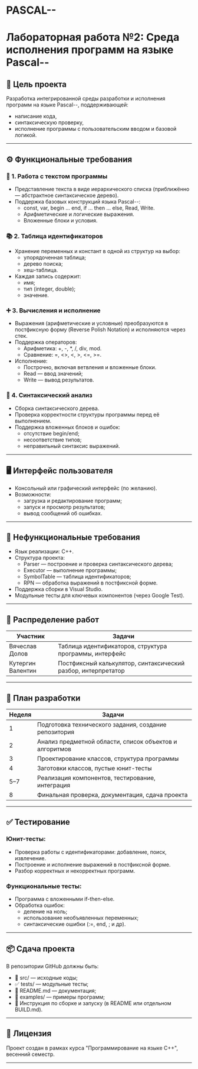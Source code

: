 # PASCAL--

# Лабораторная работа №2: Среда исполнения программ на языке Pascal--

## 📌 Цель проекта
Разработка интегрированной среды разработки и исполнения программ на языке Pascal--, поддерживающей:
- написание кода,
- синтаксическую проверку,
- исполнение программы с пользовательским вводом и базовой логикой.

---

## ⚙️ Функциональные требования

### 📄 1. Работа с текстом программы
- Представление текста в виде иерархического списка (приближённо — абстрактное синтаксическое дерево).
- Поддержка базовых конструкций языка Pascal--:
  - const, var, begin ... end, if ... then ... else, Read, Write.
  - Арифметические и логические выражения.
  - Вложенные блоки и условия.

### 📚 2. Таблица идентификаторов
- Хранение переменных и констант в одной из структур на выбор:
  - упорядоченная таблица;
  - дерево поиска;
  - хеш-таблица.
- Каждая запись содержит:
  - имя;
  - тип (integer, double);
  - значение.

### ➕ 3. Вычисления и исполнение
- Выражения (арифметические и условные) преобразуются в постфиксную форму (Reverse Polish Notation) и исполняются через стек.
- Поддержка операторов:
  - Арифметика: +, -, *, /, div, mod.
  - Сравнение: =, <>, <, >, <=, >=.
- Исполнение:
  - Построчно, включая ветвления и вложенные блоки.
  - Read — ввод значений;
  - Write — вывод результатов.

### 🧪 4. Синтаксический анализ
- Сборка синтаксического дерева.
- Проверка корректности структуры программы перед её выполнением.
- Поддержка вложенных блоков и ошибок:
  - отсутствие begin/end;
  - несоответствие типов;
  - неправильный синтаксис выражений.

---

## 🖥 Интерфейс пользователя
- Консольный или графический интерфейс (по желанию).
- Возможности:
  - загрузка и редактирование программ;
  - запуск и просмотр результатов;
  - вывод сообщений об ошибках.

---

## 🚧 Нефункциональные требования
- Язык реализации: C++.
- Структура проекта:
  - Parser — построение и проверка синтаксического дерева;
  - Executor — выполнение программы;
  - SymbolTable — таблица идентификаторов;
  - RPN — обработка выражений в постфиксной форме.
- Поддержка сборки в Visual Studio.
- Модульные тесты для ключевых компонентов (через Google Test).

---

## 👥 Распределение работ

| Участник             | Задачи                                                                 |
|----------------------|------------------------------------------------------------------------|
| Вячеслав Долов    | Таблица идентификаторов, структура программы, интерфейс               |
| Кутергин Валентин | Постфиксный калькулятор, синтаксический разбор, интерпретатор         |

---

## 📆 План разработки

| Неделя | Задачи                                                                        |
|--------|--------------------------------------------------------------------------------|
| 1      | Подготовка технического задания, создание репозитория                         |
| 2      | Анализ предметной области, список объектов и алгоритмов                       |
| 3      | Проектирование классов, структура программы                                   |
| 4      | Заготовки классов, пустые юнит-тесты                                           |
| 5–7    | Реализация компонентов, тестирование, интеграция                              |
| 8      | Финальная проверка, документация, сдача проекта                               |

---

## ✅ Тестирование

### Юнит-тесты:
- Проверка работы с идентификаторами: добавление, поиск, извлечение.
- Построение и исполнение выражений в постфиксной форме.
- Разбор корректных и некорректных программ.

### Функциональные тесты:
- Программа с вложенными if-then-else.
- Обработка ошибок:
  - деление на ноль;
  - использование необъявленных переменных;
  - синтаксические ошибки (:=, end, ; и др).

---

## 📦 Сдача проекта

В репозитории GitHub должны быть:

- 📁 src/ — исходные коды;
- ✅ tests/ — модульные тесты;
- 📖 README.md — документация;
- 💬 examples/ — примеры программ;
- 📄 Инструкция по сборке и запуску (в README или отдельном BUILD.md).

---

## 📎 Лицензия

Проект создан в рамках курса "Программирование на языке C++", весенний семестр.

---
